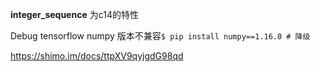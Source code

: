 **integer_sequence** 为c14的特性



Debug tensorflow numpy 版本不兼容`$ pip install numpy==1.16.0 # 降级`



https://shimo.im/docs/ttpXV9qyjgdG98qd